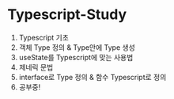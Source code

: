 # Typescript-Study

1. Typescript 기초
2. 객체 Type 정의 & Type안에 Type 생성
3. useState를 Typescript에 맞는 사용법
4. 제네릭 문법
5. interface로 Type 정의 & 함수 Typescript로 정의
6. 공부중!